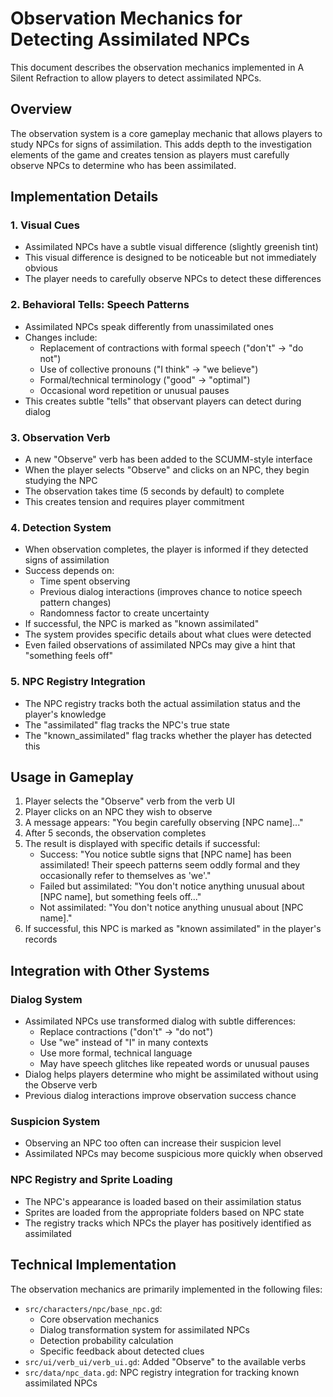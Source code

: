 # Observation Mechanics for Detecting Assimilated NPCs

This document describes the observation mechanics implemented in A Silent Refraction to allow players to detect assimilated NPCs.

## Overview

The observation system is a core gameplay mechanic that allows players to study NPCs for signs of assimilation. This adds depth to the investigation elements of the game and creates tension as players must carefully observe NPCs to determine who has been assimilated.

## Implementation Details

### 1. Visual Cues

- Assimilated NPCs have a subtle visual difference (slightly greenish tint)
- This visual difference is designed to be noticeable but not immediately obvious
- The player needs to carefully observe NPCs to detect these differences

### 2. Behavioral Tells: Speech Patterns

- Assimilated NPCs speak differently from unassimilated ones
- Changes include:
  - Replacement of contractions with formal speech ("don't" → "do not")
  - Use of collective pronouns ("I think" → "we believe")
  - Formal/technical terminology ("good" → "optimal")
  - Occasional word repetition or unusual pauses
- This creates subtle "tells" that observant players can detect during dialog

### 3. Observation Verb

- A new "Observe" verb has been added to the SCUMM-style interface
- When the player selects "Observe" and clicks on an NPC, they begin studying the NPC
- The observation takes time (5 seconds by default) to complete
- This creates tension and requires player commitment

### 4. Detection System

- When observation completes, the player is informed if they detected signs of assimilation
- Success depends on:
  - Time spent observing
  - Previous dialog interactions (improves chance to notice speech pattern changes)
  - Randomness factor to create uncertainty
- If successful, the NPC is marked as "known assimilated"
- The system provides specific details about what clues were detected
- Even failed observations of assimilated NPCs may give a hint that "something feels off"

### 5. NPC Registry Integration

- The NPC registry tracks both the actual assimilation status and the player's knowledge
- The "assimilated" flag tracks the NPC's true state
- The "known_assimilated" flag tracks whether the player has detected this

## Usage in Gameplay

1. Player selects the "Observe" verb from the verb UI
2. Player clicks on an NPC they wish to observe
3. A message appears: "You begin carefully observing [NPC name]..."
4. After 5 seconds, the observation completes
5. The result is displayed with specific details if successful:
   - Success: "You notice subtle signs that [NPC name] has been assimilated! Their speech patterns seem oddly formal and they occasionally refer to themselves as 'we'."
   - Failed but assimilated: "You don't notice anything unusual about [NPC name], but something feels off..."
   - Not assimilated: "You don't notice anything unusual about [NPC name]."
6. If successful, this NPC is marked as "known assimilated" in the player's records

## Integration with Other Systems

### Dialog System

- Assimilated NPCs use transformed dialog with subtle differences:
  - Replace contractions ("don't" → "do not")
  - Use "we" instead of "I" in many contexts
  - Use more formal, technical language
  - May have speech glitches like repeated words or unusual pauses
- Dialog helps players determine who might be assimilated without using the Observe verb
- Previous dialog interactions improve observation success chance

### Suspicion System

- Observing an NPC too often can increase their suspicion level
- Assimilated NPCs may become suspicious more quickly when observed

### NPC Registry and Sprite Loading

- The NPC's appearance is loaded based on their assimilation status
- Sprites are loaded from the appropriate folders based on NPC state
- The registry tracks which NPCs the player has positively identified as assimilated

## Technical Implementation

The observation mechanics are primarily implemented in the following files:

- `src/characters/npc/base_npc.gd`: 
  - Core observation mechanics
  - Dialog transformation system for assimilated NPCs
  - Detection probability calculation
  - Specific feedback about detected clues
- `src/ui/verb_ui/verb_ui.gd`: Added "Observe" to the available verbs
- `src/data/npc_data.gd`: NPC registry integration for tracking known assimilated NPCs